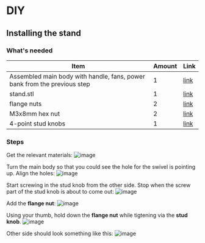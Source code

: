 # DIY

## Installing the stand

### What's needed

| Item | Amount | Link |
| - | - | - |
| Assembled main body with handle, fans, power bank from the previous step | 1 | [link](./installing-power-bank.md) |
| stand.stl| 1 | [link](./stand.stl) |
| flange nuts| 2 | [link](https://www.amazon.com/gp/product/B00L1LBFPQ/ref=ppx_yo_dt_b_search_asin_title?ie=UTF8&psc=1) |
| M3x8mm hex nut | 2 |  [link](https://www.amazon.com/gp/product/B08N68W9SP/ref=ppx_yo_dt_b_search_asin_title?ie=UTF8&th=1) |
| 4-point stud knobs | 1 |  [link](https://www.amazon.com/dp/B091DQ53BJ?ref=ppx_yo2ov_dt_b_fed_asin_title) |

### Steps

Get the relevant materials:
![image](https://breathesafe.s3.us-east-2.amazonaws.com/images/laminair/images/IMG_0454.jpeg)

Turn the main body so that you could see the hole for the swivel is pointing up.  Align the holes:
![image](https://breathesafe.s3.us-east-2.amazonaws.com/images/laminair/images/IMG_0455.jpeg)

Start screwing in the stud knob from the other side. Stop when the screw part of the stud knob is about to come out:
![image](https://breathesafe.s3.us-east-2.amazonaws.com/images/laminair/images/IMG_0456.jpeg)

Add the **flange nut**:
![image](https://breathesafe.s3.us-east-2.amazonaws.com/images/laminair/images/IMG_0457.jpeg)

Using your thumb, hold down the **flange nut** while tigtening via the **stud knob**.
![image](https://breathesafe.s3.us-east-2.amazonaws.com/images/laminair/images/IMG_0458.jpeg)

Other side should look something like this:
![image](https://breathesafe.s3.us-east-2.amazonaws.com/images/laminair/images/IMG_0459.jpeg)

